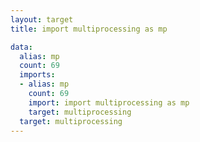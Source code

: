 ```yaml
---
layout: target
title: import multiprocessing as mp

data:
  alias: mp
  count: 69
  imports:
  - alias: mp
    count: 69
    import: import multiprocessing as mp
    target: multiprocessing
  target: multiprocessing
---
```


